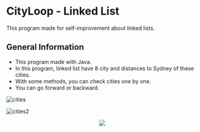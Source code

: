 # CityLoop - Linked List
This program made for self-improvement about linked lists.

## General Information
- This program made with Java.
- In this program, linked list have 8 city and distances to Sydney of these cities.
- With some methods, you can check cities one by one.
- You can go forward or backward.



![cities](https://github.com/user-attachments/assets/4aaa768e-f678-41cf-b8e4-79481f02d28f)


![cities2](https://github.com/user-attachments/assets/d399beca-2f89-44c5-8074-ec7d44cfd605)




<p align = "center"><img src="https://github.com/user-attachments/assets/395863de-3f8b-419d-a0f7-64daecbfb4d8"></p>


  

